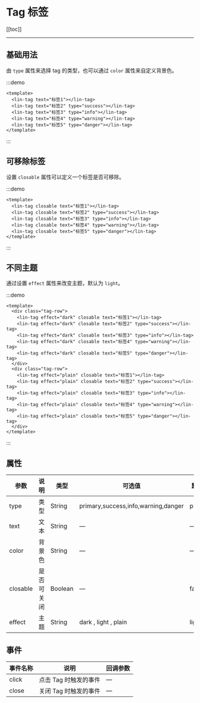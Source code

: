 # Tag 标签

[[toc]]

---

## 基础用法

由 `type` 属性来选择 tag 的类型，也可以通过 `color` 属性来自定义背景色。

:::demo

```vue
<template>
  <lin-tag text="标签1"></lin-tag>
  <lin-tag text="标签2" type="success"></lin-tag>
  <lin-tag text="标签3" type="info"></lin-tag>
  <lin-tag text="标签4" type="warning"></lin-tag>
  <lin-tag text="标签5" type="danger"></lin-tag>
</template>
```

:::

## 可移除标签

设置 `closable` 属性可以定义一个标签是否可移除。

:::demo

```vue
<template>
  <lin-tag closable text="标签1"></lin-tag>
  <lin-tag closable text="标签2" type="success"></lin-tag>
  <lin-tag closable text="标签3" type="info"></lin-tag>
  <lin-tag closable text="标签4" type="warning"></lin-tag>
  <lin-tag closable text="标签5" type="danger"></lin-tag>
</template>
```

:::

## 不同主题

通过设置 `effect` 属性来改变主题，默认为 `light`。

:::demo

```vue
<template>
  <div class="tag-row">
    <lin-tag effect="dark" closable text="标签1"></lin-tag>
    <lin-tag effect="dark" closable text="标签2" type="success"></lin-tag>
    <lin-tag effect="dark" closable text="标签3" type="info"></lin-tag>
    <lin-tag effect="dark" closable text="标签4" type="warning"></lin-tag>
    <lin-tag effect="dark" closable text="标签5" type="danger"></lin-tag>
  </div>
  <div class="tag-row">
    <lin-tag effect="plain" closable text="标签1"></lin-tag>
    <lin-tag effect="plain" closable text="标签2" type="success"></lin-tag>
    <lin-tag effect="plain" closable text="标签3" type="info"></lin-tag>
    <lin-tag effect="plain" closable text="标签4" type="warning"></lin-tag>
    <lin-tag effect="plain" closable text="标签5" type="danger"></lin-tag>
  </div>
</template>
```

:::

## 属性

| 参数     | 说明       | 类型    | 可选值                              | 默认值  |
| -------- | ---------- | ------- | ----------------------------------- | ------- |
| type     | 类型       | String  | primary,success,info,warning,danger | primary |
| text     | 文本       | String  | —                                   | —       |
| color    | 背景色     | String  | —                                   | —       |
| closable | 是否可关闭 | Boolean | —                                   | false   |
| effect   | 主题       | String  | dark , light , plain                | light   |

## 事件

| 事件名称 | 说明                  | 回调参数 |
| -------- | --------------------- | -------- |
| click    | 点击 Tag 时触发的事件 | —        |
| close    | 关闭 Tag 时触发的事件 | —        |
